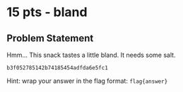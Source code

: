 # 15 pts - bland
## Problem Statement

Hmm... This snack tastes a little bland. It needs some salt.

`b3f052785142b74185454adfda6e5fc1`

Hint: wrap your answer in the flag format: `flag{answer}`

